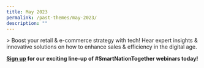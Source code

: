```yaml
---
title: May 2023
permalink: /past-themes/may-2023/
description: ""
---
```

&gt; Boost your retail & e-commerce strategy with tech! Hear expert insights & innovative solutions on how to enhance sales & efficiency in the digital age.

**[Sign up](https://together.smartnation.gov.sg/working-adults/free-webinars/overview/) for our exciting line-up of #SmartNationTogether webinars today!**